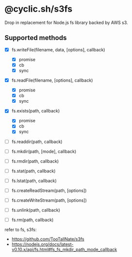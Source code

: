 # @cyclic.sh/s3fs

Drop in replacement for Node.js fs library backed by AWS s3.


## Supported methods
- [x] fs.writeFile(filename, data, [options], callback)
  - [x] promise
  - [x] cb
  - [x] sync
- [x] fs.readFile(filename, [options], callback)
  - [x] promise
  - [x] cb
  - [x] sync
- [x] fs.exists(path, callback)
  - [x] promise
  - [x] cb
  - [x] sync
- [ ] fs.readdir(path, callback)
- [ ] fs.mkdir(path, [mode], callback)
- [ ] fs.rmdir(path, callback)
- [ ] fs.stat(path, callback)
- [ ] fs.lstat(path, callback)
- [ ] fs.createReadStream(path, [options])
- [ ] fs.createWriteStream(path, [options])
- [ ] fs.unlink(path, callback)
- [ ] fs.rm(path, callback)



refer to fs, s3fs:

- https://github.com/TooTallNate/s3fs
- https://nodejs.org/docs/latest-v0.10.x/api/fs.html#fs_fs_mkdir_path_mode_callback